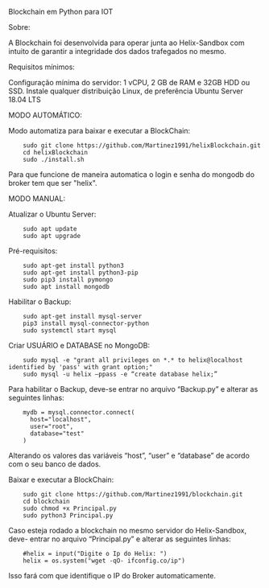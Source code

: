 Blockchain em Python para IOT


Sobre:

A Blockchain foi desenvolvida para operar junta ao Helix-Sandbox com intuito de garantir a integridade dos dados trafegados no mesmo. 

Requisitos mínimos:

Configuração mínima do servidor: 1 vCPU, 2 GB de RAM e 32GB HDD ou SSD.
Instale qualquer distribuição Linux, de preferência Ubuntu Server 18.04 LTS 

MODO AUTOMÁTICO:

Modo automatiza para baixar e executar a BlockChain:

        sudo git clone https://github.com/Martinez1991/helixBlockchain.git
        cd helixBlockchain
        sudo ./install.sh


Para que funcione de maneira automatica o login e senha do mongodb do broker tem que ser "helix".


MODO MANUAL:

Atualizar o Ubuntu Server:

        sudo apt update
        sudo apt upgrade

Pré-requisitos:

        sudo apt-get install python3
        sudo apt-get install python3-pip
        sudo pip3 install pymongo
        sudo apt install mongodb


Habilitar o Backup:

        sudo apt-get install mysql-server 
        pip3 install mysql-connector-python
        sudo systemctl start mysql

Criar USUÁRIO e DATABASE no MongoDB:

        sudo mysql -e "grant all privileges on *.* to helix@localhost identified by 'pass' with grant option;"
        sudo mysql -u helix –ppass -e “create database helix;”


Para habilitar o Backup, deve-se entrar no arquivo “Backup.py” e alterar as seguintes linhas:


        mydb = mysql.connector.connect(
          host="localhost",
          user="root",
          database="test"
        )

Alterando os valores das variáveis “host”, “user” e “database” de acordo com o seu banco de dados.

Baixar e executar a BlockChain:

        sudo git clone https://github.com/Martinez1991/blockchain.git
        cd blockchain 
        sudo chmod +x Principal.py 
        sudo python3 Principal.py


Caso esteja rodado a blockchain no mesmo servidor do Helix-Sandbox, deve- entrar no arquivo “Principal.py” e alterar as seguintes linhas:
        
        #helix = input("Digite o Ip do Helix: ")
        helix = os.system("wget -qO- ifconfig.co/ip")

Isso fará com que identifique o IP do Broker automaticamente.

